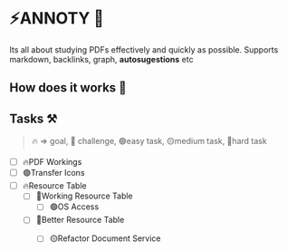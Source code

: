 # ⚡ANNOTY 📖

Its all about studying PDFs effectively and quickly as possible. Supports markdown, backlinks, graph, **autosugestions** etc

## How does it works 🤔

## Tasks ⚒️
> 🔥 => goal, 🥊 challenge, 🟢easy task, 🟡medium task, 🔴hard task

- [ ] 🔥PDF Workings
- [ ] 🟢Transfer Icons
- [ ] 🔥Resource Table
    - [ ] 🥊Working Resource Table
        - [ ] 🟢OS Access
    - [ ] 🥊Better Resource Table   
        - [ ] 🟡Refactor Document Service




























